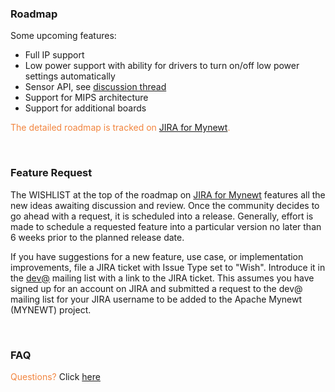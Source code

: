 ### Roadmap

Some upcoming features:

* Full IP support
* Low power support with ability for drivers to turn on/off low power settings automatically
* Sensor API, see [discussion thread](https://lists.apache.org/list.html?dev@mynewt.apache.org:dfr=June%201|dto=2016-11-14:%22Sensor%20Drivers%22)
* Support for MIPS architecture
* Support for additional boards

<font color="#F2853F"> The detailed roadmap is tracked on [JIRA for Mynewt](https://issues.apache.org/jira/browse/MYNEWT/?selectedTab=com.atlassian.jira.jira-projects-plugin:roadmap-panel). </font>

<br>

### Feature Request

The WISHLIST at the top of the roadmap on [JIRA for Mynewt](https://issues.apache.org/jira/browse/MYNEWT/?selectedTab=com.atlassian.jira.jira-projects-plugin:roadmap-panel) features all the new ideas awaiting discussion and review. Once the community decides to go ahead with a request, it is scheduled into a release. Generally, effort is made to schedule a requested feature into a particular version no later than 6 weeks prior to the planned release date.

If you have suggestions for a new feature, use case, or implementation improvements, file a JIRA ticket with Issue Type set to "Wish". Introduce it in the [dev@](http://mail-archives.apache.org/mod_mbox/incubator-mynewt-dev/) mailing list with a link to the JIRA ticket. This assumes you have signed up for an account on JIRA and submitted a request to the dev@ mailing list for your JIRA username to be added to the Apache Mynewt (MYNEWT) project.

<br>

### FAQ

<font color="#F2853F"> Questions? </font> Click [here](/DOCSLINK/faq/answers)
